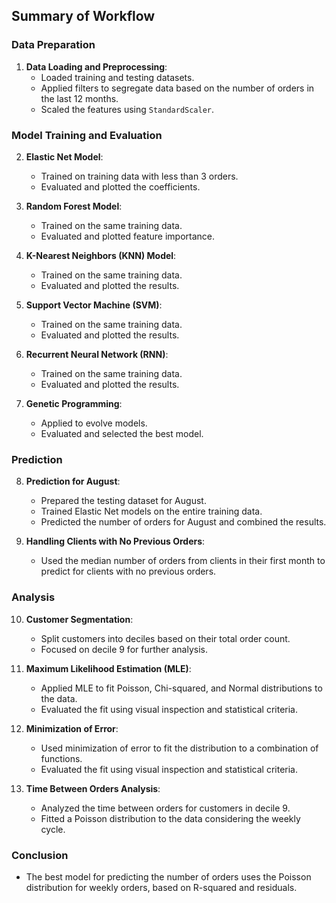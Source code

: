 


## Summary of Workflow

### Data Preparation
1. **Data Loading and Preprocessing**:
    - Loaded training and testing datasets.
    - Applied filters to segregate data based on the number of orders in the last 12 months.
    - Scaled the features using `StandardScaler`.

### Model Training and Evaluation
2. **Elastic Net Model**:
    - Trained on training data with less than 3 orders.
    - Evaluated and plotted the coefficients.

3. **Random Forest Model**:
    - Trained on the same training data.
    - Evaluated and plotted feature importance.

4. **K-Nearest Neighbors (KNN) Model**:
    - Trained on the same training data.
    - Evaluated and plotted the results.

5. **Support Vector Machine (SVM)**:
    - Trained on the same training data.
    - Evaluated and plotted the results.

6. **Recurrent Neural Network (RNN)**:
    - Trained on the same training data.
    - Evaluated and plotted the results.

7. **Genetic Programming**:
    - Applied to evolve models.
    - Evaluated and selected the best model.

### Prediction
8. **Prediction for August**:
    - Prepared the testing dataset for August.
    - Trained Elastic Net models on the entire training data.
    - Predicted the number of orders for August and combined the results.

9. **Handling Clients with No Previous Orders**:
    - Used the median number of orders from clients in their first month to predict for clients with no previous orders.

### Analysis
10. **Customer Segmentation**:
    - Split customers into deciles based on their total order count.
    - Focused on decile 9 for further analysis.

11. **Maximum Likelihood Estimation (MLE)**:
    - Applied MLE to fit Poisson, Chi-squared, and Normal distributions to the data.
    - Evaluated the fit using visual inspection and statistical criteria.

12. **Minimization of Error**:
    - Used minimization of error to fit the distribution to a combination of functions.
    - Evaluated the fit using visual inspection and statistical criteria.

13. **Time Between Orders Analysis**:
    - Analyzed the time between orders for customers in decile 9.
    - Fitted a Poisson distribution to the data considering the weekly cycle.

### Conclusion
- The best model for predicting the number of orders uses the Poisson distribution for weekly orders, based on R-squared and residuals.